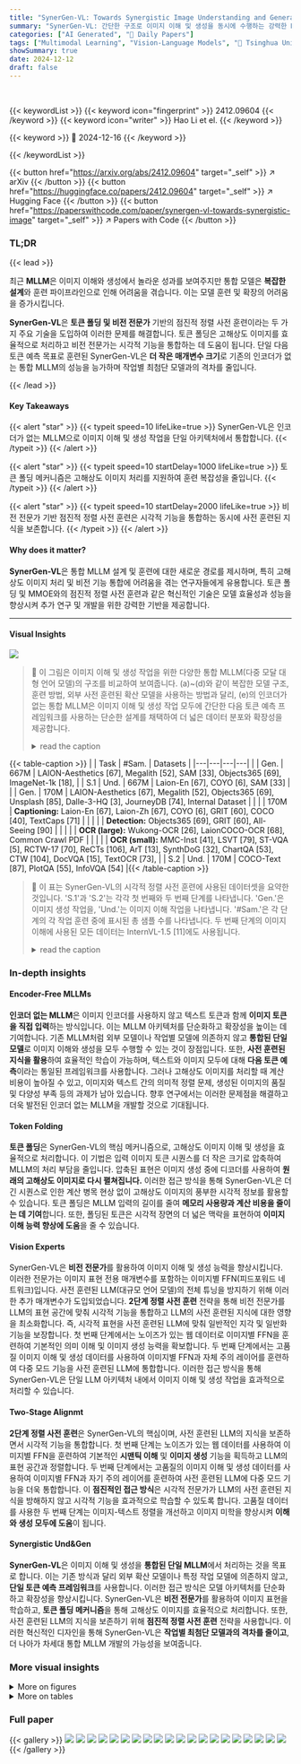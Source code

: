 ```yaml
---
title: "SynerGen-VL: Towards Synergistic Image Understanding and Generation with Vision Experts and Token Folding"
summary: "SynerGen-VL: 간단한 구조로 이미지 이해 및 생성을 동시에 수행하는 강력한 MLLM."
categories: ["AI Generated", "🤗 Daily Papers"]
tags: ["Multimodal Learning", "Vision-Language Models", "🏢 Tsinghua University",]
showSummary: true
date: 2024-12-12
draft: false
---
```


<br>

{{< keywordList >}}
{{< keyword icon="fingerprint" >}} 2412.09604 {{< /keyword >}}
{{< keyword icon="writer" >}} Hao Li et el. {{< /keyword >}}
 
{{< keyword >}} 🤗 2024-12-16 {{< /keyword >}}
 
{{< /keywordList >}}

{{< button href="https://arxiv.org/abs/2412.09604" target="_self" >}}
↗ arXiv
{{< /button >}}
{{< button href="https://huggingface.co/papers/2412.09604" target="_self" >}}
↗ Hugging Face
{{< /button >}}
{{< button href="https://paperswithcode.com/paper/synergen-vl-towards-synergistic-image" target="_self" >}}
↗ Papers with Code
{{< /button >}}




### TL;DR


{{< lead >}}

최근 **MLLM**은 이미지 이해와 생성에서 놀라운 성과를 보여주지만 통합 모델은 **복잡한 설계**와 훈련 파이프라인으로 인해 어려움을 겪습니다. 이는 모델 훈련 및 확장의 어려움을 증가시킵니다.

**SynerGen-VL**은 **토큰 폴딩 및 비전 전문가** 기반의 점진적 정렬 사전 훈련이라는 두 가지 주요 기술을 도입하여 이러한 문제를 해결합니다. 토큰 폴딩은 고해상도 이미지를 효율적으로 처리하고 비전 전문가는 시각적 기능을 통합하는 데 도움이 됩니다. 단일 다음 토큰 예측 목표로 훈련된 SynerGen-VL은 **더 작은 매개변수 크기**로 기존의 인코더가 없는 통합 MLLM의 성능을 능가하며 작업별 최첨단 모델과의 격차를 줄입니다.

{{< /lead >}}


#### Key Takeaways

{{< alert "star" >}}
{{< typeit speed=10 lifeLike=true >}} SynerGen-VL은 인코더가 없는 MLLM으로 이미지 이해 및 생성 작업을 단일 아키텍처에서 통합합니다. {{< /typeit >}}
{{< /alert >}}

{{< alert "star" >}}
{{< typeit speed=10 startDelay=1000 lifeLike=true >}} 토큰 폴딩 메커니즘은 고해상도 이미지 처리를 지원하여 훈련 복잡성을 줄입니다. {{< /typeit >}}
{{< /alert >}}

{{< alert "star" >}}
{{< typeit speed=10 startDelay=2000 lifeLike=true >}} 비전 전문가 기반 점진적 정렬 사전 훈련은 시각적 기능을 통합하는 동시에 사전 훈련된 지식을 보존합니다. {{< /typeit >}}
{{< /alert >}}

#### Why does it matter?
**SynerGen-VL**은 통합 MLLM 설계 및 훈련에 대한 새로운 경로를 제시하며, 특히 고해상도 이미지 처리 및 비전 기능 통합에 어려움을 겪는 연구자들에게 유용합니다. 토큰 폴딩 및 MMOE와의 점진적 정렬 사전 훈련과 같은 혁신적인 기술은 모델 효율성과 성능을 향상시켜 추가 연구 및 개발을 위한 강력한 기반을 제공합니다.

------
#### Visual Insights



![](https://arxiv.org/html/2412.09604/x1.png)

> 🔼 이 그림은 이미지 이해 및 생성 작업을 위한 다양한 통합 MLLM(다중 모달 대형 언어 모델)의 구조를 비교하여 보여줍니다. (a)~(d)와 같이 복잡한 모델 구조, 훈련 방법, 외부 사전 훈련된 확산 모델을 사용하는 방법과 달리, (e)의 인코더가 없는 통합 MLLM은 이미지 이해 및 생성 작업 모두에 간단한 다음 토큰 예측 프레임워크를 사용하는 단순한 설계를 채택하여 더 넓은 데이터 분포와 확장성을 제공합니다.
> <details>
> <summary>read the caption</summary>
> Figure 1: Comparison among exemplary unified MLLMs for synergizing image understanding and generation tasks. Compared with methods (a)∼similar-to\sim∼(d) that incorporate complicated designs of model architectures, training methods, and the use of external pretrained diffusion models, (e) encoder-free unified MLLMs adopt a simple design that uses the simple next token prediction framework for both images understanding and generation tasks, allowing for broader data distribution and better scalability.
> </details>





{{< table-caption >}}
|   | Task | #Sam. | Datasets |
|---|---|---|---| 
|   | Gen. | 667M | LAION-Aesthetics [67], Megalith [52], SAM [33], Objects365 [69], ImageNet-1k [18], |
| S.1 | Und. | 667M | Laion-En [67], COYO [6], SAM [33] |
|   | Gen. | 170M | LAION-Aesthetics [67], Megalith [52], Objects365 [69], Unsplash [85], Dalle-3-HQ [3], JourneyDB [74], Internal Dataset |
|   |   | 170M | **Captioning:** Laion-En [67], Laion-Zh [67], COYO [6], GRIT [60], COCO [40], TextCaps [71] |
|   |   |   | **Detection:** Objects365 [69], GRIT [60], All-Seeing [90] |
|   |   |   | **OCR (large):** Wukong-OCR [26], LaionCOCO-OCR [68], Common Crawl PDF |
|   |   |   | **OCR (small):** MMC-Inst [41], LSVT [79], ST-VQA [5], RCTW-17 [70], ReCTs [106], ArT [13], SynthDoG [32], ChartQA [53], CTW [104], DocVQA [15], TextOCR [73], |
| S.2 | Und. | 170M | COCO-Text [87], PlotQA [55], InfoVQA [54] |{{< /table-caption >}}

> 🔼 이 표는 SynerGen-VL의 시각적 정렬 사전 훈련에 사용된 데이터셋을 요약한 것입니다. 'S.1'과 'S.2'는 각각 첫 번째와 두 번째 단계를 나타냅니다. 'Gen.'은 이미지 생성 작업을, 'Und.'는 이미지 이해 작업을 나타냅니다. '#Sam.'은 각 단계의 각 작업 훈련 중에 표시된 총 샘플 수를 나타냅니다. 두 번째 단계의 이미지 이해에 사용된 모든 데이터는 InternVL-1.5 [11]에도 사용됩니다.
> <details>
> <summary>read the caption</summary>
> Table 1: Summary of datasets used in Visual Alignment Pretraining. “S.1” and “S.2” denote the first and second stage. “Gen.” and “Und.” denote the image generation and understanding task. “#Sam.” denotes the number of total samples seen during training of each task at each stage. Note that all data used for image understanding in the second stage is also used in InternVL-1.5 [11].
> </details>





### In-depth insights


#### Encoder-Free MLLMs
**인코더 없는 MLLM**은 이미지 인코더를 사용하지 않고 텍스트 토큰과 함께 **이미지 토큰을 직접 입력**하는 방식입니다. 이는 MLLM 아키텍처를 단순화하고 확장성을 높이는 데 기여합니다. 기존 MLLM처럼 외부 모델이나 작업별 모델에 의존하지 않고 **통합된 단일 모델**로 이미지 이해와 생성을 모두 수행할 수 있는 것이 장점입니다. 또한, **사전 훈련된 지식을 활용**하여 효율적인 학습이 가능하며, 텍스트와 이미지 모두에 대해 **다음 토큰 예측**이라는 통일된 프레임워크를 사용합니다. 그러나 고해상도 이미지를 처리할 때 계산 비용이 높아질 수 있고, 이미지와 텍스트 간의 의미적 정렬 문제, 생성된 이미지의 품질 및 다양성 부족 등의 과제가 남아 있습니다. 향후 연구에서는 이러한 문제점을 해결하고 더욱 발전된 인코더 없는 MLLM을 개발할 것으로 기대됩니다.

#### Token Folding
**토큰 폴딩**은 SynerGen-VL의 핵심 메커니즘으로, 고해상도 이미지 이해 및 생성을 효율적으로 처리합니다.  이 기법은 입력 이미지 토큰 시퀀스를 더 작은 크기로 압축하여 MLLM의 처리 부담을 줄입니다. 압축된 표현은 이미지 생성 중에 디코더를 사용하여 **원래의 고해상도 이미지로 다시 펼쳐집니다.** 이러한 접근 방식을 통해 SynerGen-VL은 더 긴 시퀀스로 인한 계산 병목 현상 없이 고해상도 이미지의 풍부한 시각적 정보를 활용할 수 있습니다. 토큰 폴딩은 MLLM 입력의 길이를 줄여 **메모리 사용량과 계산 비용을 줄이는 데 기여**합니다. 또한, 폴딩된 토큰은 시각적 장면의 더 넓은 맥락을 표현하여 **이미지 이해 능력 향상에 도움**을 줄 수 있습니다.

#### Vision Experts
SynerGen-VL은 **비전 전문가**를 활용하여 이미지 이해 및 생성 능력을 향상시킵니다. 이러한 전문가는 이미지 표현 전용 매개변수를 포함하는 이미지별 FFN(피드포워드 네트워크)입니다. 사전 훈련된 LLM(대규모 언어 모델)의 전체 튜닝을 방지하기 위해 이러한 추가 매개변수가 도입되었습니다. **2단계 정렬 사전 훈련** 전략을 통해 비전 전문가를 LLM의 표현 공간에 맞춰 시각적 기능을 통합하고 LLM의 사전 훈련된 지식에 대한 영향을 최소화합니다. 즉, 시각적 표현을 사전 훈련된 LLM에 맞춰 일반적인 지각 및 일반화 기능을 보장합니다. 첫 번째 단계에서는 노이즈가 있는 웹 데이터로 이미지별 FFN을 훈련하여 기본적인 의미 이해 및 이미지 생성 능력을 확보합니다. 두 번째 단계에서는 고품질 이미지 이해 및 생성 데이터를 사용하여 이미지별 FFN과 자체 주의 레이어를 훈련하여 다중 모드 기능을 사전 훈련된 LLM에 통합합니다. 이러한 접근 방식을 통해 SynerGen-VL은 단일 LLM 아키텍처 내에서 이미지 이해 및 생성 작업을 효과적으로 처리할 수 있습니다.

#### Two-Stage Alignmt
**2단계 정렬 사전 훈련**은 SynerGen-VL의 핵심이며, 사전 훈련된 LLM의 지식을 보존하면서 시각적 기능을 통합합니다. 첫 번째 단계는 노이즈가 있는 웹 데이터를 사용하여 이미지별 FFN을 훈련하여 기본적인 **시맨틱 이해** 및 **이미지 생성** 기능을 획득하고 LLM의 표현 공간과 정렬합니다. 두 번째 단계에서는 고품질의 이미지 이해 및 생성 데이터를 사용하여 이미지별 FFN과 자기 주의 레이어를 훈련하여 사전 훈련된 LLM에 다중 모드 기능을 더욱 통합합니다. 이 **점진적인 접근 방식**은 시각적 전문가가 LLM의 사전 훈련된 지식을 방해하지 않고 시각적 기능을 효과적으로 학습할 수 있도록 합니다. 고품질 데이터를 사용한 두 번째 단계는 이미지-텍스트 정렬을 개선하고 이미지 미학을 향상시켜 **이해와 생성 모두에 도움**이 됩니다.

#### Synergistic Und&Gen
**SynerGen-VL**은 이미지 이해 및 생성을 **통합된 단일 MLLM**에서 처리하는 것을 목표로 합니다. 이는 기존 방식과 달리 외부 확산 모델이나 특정 작업 모델에 의존하지 않고, **단일 토큰 예측 프레임워크**를 사용합니다. 이러한 접근 방식은 모델 아키텍처를 단순화하고 확장성을 향상시킵니다. SynerGen-VL은 **비전 전문가**를 활용하여 이미지 표현을 학습하고, **토큰 폴딩 메커니즘**을 통해 고해상도 이미지를 효율적으로 처리합니다. 또한, 사전 훈련된 LLM의 지식을 보존하기 위해 **점진적 정렬 사전 훈련** 전략을 사용합니다. 이러한 혁신적인 디자인을 통해 SynerGen-VL은 **작업별 최첨단 모델과의 격차를 줄이고**, 더 나아가 차세대 통합 MLLM 개발의 가능성을 보여줍니다.


### More visual insights

<details>
<summary>More on figures
</summary>


![](https://arxiv.org/html/2412.09604/x2.png)

> 🔼 SynerGen-VL은 토큰 접기 및 펼치기 메커니즘과 비전 전문가를 활용하여 강력하고 단순한 통합 MLLM을 구축합니다. 동일한 이미지 컨텍스트 길이로 SynerGen-VL은 훨씬 더 높은 해상도의 이미지를 지원하여 고해상도 이미지 이해 및 생성 성능을 보장합니다. 기존의 인코더 없는 통합 MLLM은 고해상도 이미지를 처리하는 데 어려움을 겪었지만 SynerGen-VL은 토큰 접기를 통해 입력 이미지 토큰 시퀀스를 압축하고, 비전 전문가를 통해 이미지 표현 능력을 향상시켜 이러한 문제를 해결합니다. 따라서 SynerGen-VL은 더 작은 모델 크기로도 고해상도 이미지 이해 및 생성 작업에서 우수한 성능을 달성할 수 있습니다. 그림은 SynerGen-VL과 기존 MLLM의 차이점을 시각적으로 보여줍니다.
> <details>
> <summary>read the caption</summary>
> Figure 2: Comparision between SynerGen-VL and previous encoder-free unified MLLMs. SynerGen-VL adopts a token folding and unfolding mechanism and vision experts to build a strong and simple unified MLLM. With the same image context length, SynerGen-VL can support images of much higher resolutions, ensuring the performance of both high-resolution image understanding and generation.
> </details>



![](https://arxiv.org/html/2412.09604/x3.png)

> 🔼 SynerGen-VL은 이미지와 텍스트를 이산 토큰으로 표현하고 단일 LLM과 통합된 다음 토큰 예측 패러다임을 사용하는 통합 멀티모달 대형 언어 모델(MLLM)입니다. 사전 훈련된 LLM에 시각적 기능을 통합하기 위해 텍스트 및 비전 전문가 FFN이 도입되었습니다. 고해상도 이미지 처리를 지원하기 위해 입력 이미지 토큰 시퀀스는 길이를 줄이기 위해 접히고(token folding), 이미지를 생성하기 위해 얕은 자기 회귀 변환기 헤드에 의해 펼쳐집니다(token unfolding).
> <details>
> <summary>read the caption</summary>
> Figure 3: Overview of the proposed SynerGen-VL. The image and text are represented as discrete tokens, and modeled with a single LLM and unified next-token prediction paradigm. Text and vision expert FFNs are introduced to incorporate visual capabilities into the pretrained LLM. To support processing high-resolution images, the input image token sequence is folded to reduce its length, and unfolded by a shallow autoregressive Transformer head to generate images.
> </details>



![](https://arxiv.org/html/2412.09604/x4.png)

> 🔼 이 그림은 이미지 생성과 이해 작업에서 추출된 시각적 특징 간의 코사인 유사도를 각 레이어별로 보여줍니다. 생성 및 이해 작업에 대한 표현은 얕은 레이어에서는 유사하지만 깊은 레이어로 갈수록 차이가 발생합니다. 즉, 두 작업 모두 초기 단계에서는 기본적인 시각적 표현을 공유하지만, 레이어가 깊어짐에 따라 이미지 생성은 국부적 세부 사항에, 이미지 이해는 전체적인 맥락에 집중하면서 작업별로 특화된 표현을 개발합니다.
> <details>
> <summary>read the caption</summary>
> Figure 4: Cosine similarity of visual features between generation and understanding tasks across different layers. The representations of the image understanding and generation tasks are similar in shallow layers but disentagle in deeper layers.
> </details>



![](https://arxiv.org/html/2412.09604/x5.png)

> 🔼 이 그림은 이해 및 생성 작업에 대한 어텐션 맵 시각화를 보여줍니다. 두 번째 및 네 번째 행에서 쿼리 토큰(빨간색)과 입력 이미지에서 주목하는 토큰(파란색)을 시각화합니다. 각 토큰은 2x4 토큰 폴딩으로 인해 원본 이미지에서 가로 직사각형 영역에 해당합니다. 진한 파란색은 더 큰 어텐션 가중치를 나타냅니다. 이해 작업의 경우, 모델은 이미지의 전역 컨텍스트에 주목하는 반면 생성 작업의 경우 로컬 세부 정보에 더 집중합니다. 이는 생성된 이미지의 공간적 일관성과 의미적 일관성을 보장하기 위해 로컬 세부 정보가 필요하기 때문입니다. 또한 텍스트 토큰과 이미지 간의 상호 작용은 얕은 레이어보다 깊은 레이어에서 더 자주 발생하는데, 이는 텍스트가 이미지 생성에 미치는 영향을 보여줍니다.
> <details>
> <summary>read the caption</summary>
> Figure 5: Attention map visualization of understanding and generation tasks. In the second and fourth rows, we visualize a query token (red) and its attended tokens (blue) in the input image. Each token corresponds to a horizontal rectangular area in the original image due to the 2×4242\times 42 × 4 token folding. Darker blue indicates larger attention weights.
> </details>



![](https://arxiv.org/html/2412.09604/x6.png)

> 🔼 이 그림은 SynerGen-VL 모델의 이미지 생성 능력을 정성적으로 평가한 결과를 보여줍니다. 다양한 텍스트 프롬프트를 입력으로 사용하여 생성된 512x512 크기의 이미지들을 보여주고 있으며, 생성된 이미지들이 프롬프트의 내용을 얼마나 잘 반영하는지, 그리고 이미지의 품질이 어떤지를 시각적으로 확인할 수 있습니다. 예시로 생성된 이미지들은 도시 풍경, 자연 경관, 인물, 추상적인 그림 등 다양한 주제를 다루고 있습니다.
> <details>
> <summary>read the caption</summary>
> Figure 6: Qualitative results of image generation. The images are of size 512×512512512512\times 512512 × 512.
> </details>



</details>




<details>
<summary>More on tables
</summary>


{{< table-caption >}}
| Model | #A-Param | POPE | MMB | MMVet | MMMU | MME | MME-P | MathVista | SEED-I | OCRBench |
|---|---|---|---|---|---|---|---|---|---|---| 
| **Understanding Only** | | | | | | | | | | |
| *Encoder-based* | | | | | | | | | | |
| LLaVA-1.5 [43] | 7B | 85.9 | 64.3 | 31.1 | 35.4 | - | 1512 | - | 58.6 | - |
| Mini-Gemini-2B [38] | 3.5B | - | 59.8 | 31.1 | 31.7 | 1653 | - | 29.4 | - | - |
| DeepSeek-VL-1.3B [48] | 2B | 87.6 | 64.6 | 34.8 | 32.2 | 1532 | - | 31.1 | 66.7 | 409 |
| PaliGemma-3B [4] | 2.9B | 87.0 | 71.0 | 33.1 | 34.9 | 1686 | - | 28.7 | 69.6 | 614 |
| MiniCPM-V2 [100] | 2.8B | - | 69.1 | 41.0 | 38.2 | 1809 | - | 38.7 | 67.1 | 605 |
| InternVL-1.5 [11] | 2B | - | 70.9 | 39.3 | 34.6 | 1902 | - | 41.1 | 69.8 | 654 |
| Qwen2-VL [88] | 2B | - | 74.9 | 49.5 | 41.1 | 1872 | - | 43.0 | - | 809 |
| *Encoder-free* | | | | | | | | | | |
| Fuyu-8B (HD) [2] | 8B | - | 10.7 | 21.4 | - | - | - | - | - | - |
| EVE-7B [19] | 7B | 83.6 | 49.5 | 25.6 | 32.3 | 1483 | - | 25.2 | 61.3 | 327 |
| Mono-InternVL [51] | 1.8B | - | 65.5 | 40.1 | 33.7 | 1875 | - | 45.7 | 67.4 | 767 |
| **Understanding & Generation** | | | | | | | | | | |
| *Encoder-based* | | | | | | | | | | |
| Emu [78] | 14B | - | - | 36.3 | - | - | - | - | - | - |
| Emu2 [76] | 37B | - | 63.6 | 48.5 | 34.1 | - | 1345 | - | 62.8 | - |
| SEED-X [24] | 17B | 84.2 | 75.4 | - | 35.6 | - | 1436 | - | - | - |
| LWM [45] | 7B | 75.2 | - | 9.6 | - | - | - | - | - | - |
| DreamLLM [20] | 7B | - | 58.2 | 36.6 | - | - | - | - | - | - |
| Janus [92] | 1.3B | 87.0 | 69.4 | 34.3 | 30.5 | - | 1338 | - | 63.7 | - |
| *Encoder-free* | | | | | | | | | | |
| Chameleon [8] | 7B | - | - | 8.3 | 22.4 | - | - | - | - | - |
| Show-o [96] | 1.3B | 84.5 | - | - | 27.4 | - | 1233 | - | - | - |
| VILA-U [94] | 7B | 85.8 | - | 33.5 | - | - | 1402 | - | 59.0 | - |
| Emu3-Chat [91] | 8B | 85.2 | 58.5 | 37.2 | 31.6 | - | - | - | 68.2 | 687 |
| SynerGen-VL (Ours) | 2.4B | 85.3 | 53.7 | 34.5 | 34.2 | 1837 | 1381 | 42.7 | 62.0 | 721 |{{< /table-caption >}}
> 🔼 이 표는 일반적인 MLLM 벤치마크에서 SynerGen-VL의 성능을 다른 모델과 비교하여 보여줍니다. SynerGen-VL은 2.4B 매개변수로, Emu3-Chat-8B와 같은 훨씬 더 큰 매개변수를 가진 기존의 인코더 없는 통합 MLLM보다 이미지 이해 성능이 우수합니다. 특히, SynerGen-VL은 OCRBench와 같이 고해상도 이미지 이해가 필요한 벤치마크에서 훨씬 더 큰 인코더 없는 통합 MLLM보다 뛰어난 결과를 달성합니다. 또한 SynerGen-VL은 외부 확산 모델 없이도 경쟁력 있는 이미지 생성 성능을 달성합니다.
> <details>
> <summary>read the caption</summary>
> Table 2: Results on general MLLM benchmarks. Our model with 2.4B parameters achieves competitive image understanding performance compared with significantly larger encoder-free unified MLLMs such as Emu3-Chat-8B [91].
> </details>

{{< table-caption >}}
| Method | #A-Param | TextVQA | SQA-I | GQA | DocVQA | AI2D | ChartQA | InfoVQA |
|---|---|---|---|---|---|---|---|---| 
| **Understanding Only** | | | | | | | | |
| *Encoder-based* | | | | | | | | |
| MobileVLM-V2 [14] | 1.7B | 52.1 | 66.7 | 59.3 | - | - | - | - |
| Mini-Gemini-2B [39] | 3.5B | 56.2 | - | - | 34.2 | - | - | - |
| PaliGemma-3B [4] | 2.9B |  | 68.1 | - | - | - | 68.3 | - |
| MiniCPM-V2 [100] | 2.8B | 74.1 | - | - | 71.9 | - | - | - |
| InternVL-1.5 [11] | 2B | 70.5 | 84.9 | 61.6 | 85.0 | 69.8 | 74.8 | 55.4 |
| *Encoder-free* | | | | | | | | |
| EVE-7B [19] | 7B | 51.9 | 63.0 | 60.8 | - | - | - | - |
| Mono-InternVL [51] | 1.8B | 72.6 | 93.6 | 59.5 | 80.0 | 68.6 | 73.7 | 43.0 |
| **Understanding & Generation** | | | | | | | | |
| *Encoder-based* | | | | | | | | |
| Emu2 [76] | 37B | 66.6 | - | 65.1 | - | - | - | - |
| LWM [45] | 7B | 18.8 | 47.7 | 44.8 | - | - | - | - |
| DreamLLM [20] | 7B | 41.8 | - | - | - | - | - | - |
| MM-Interleaved [82] | 13B | 61.0 | - | 60.5 | - | - | - | - |
| Janus [92] | 1.3B | - | - | 59.1 | - | - | - | - |
| *Encoder-free* | | | | | | | | |
| Chameleon\* [8] | 7B | 4.8 | 47.2 | - | 1.5 | 46.0 | 2.9 | 5.0 |
| Show-o [96] | 1.3B | - | - | 61.0 | - | - | - | - |
| VILA-U [94] | 7B | 60.8 | - | 60.8 | - | - | - | - |
| Emu3-Chat [91] | 8B | 64.7 | 89.2 | 60.3 | 76.3 | 70.0 | 68.6 | 43.8 |
| **SynerGen-VL (Ours)** | 2.4B | 67.5 | 92.6 | 59.7 | 76.6 | 60.8 | 73.4 | 37.5 |{{< /table-caption >}}
> 🔼 이 표는 다양한 시각적 질문 답변 벤치마크에서 기존 MLLM과 SynerGen-VL의 성능을 비교하여 보여줍니다. #A-Params는 추론 중 활성화된 매개변수의 수를 나타냅니다. SynerGen-VL은 활성화된 매개변수 2.4B개만으로 Emu3-Chat-8B와 같은 훨씬 더 큰 인코더 프리 통합 MLLM보다 우수한 성능을 달성하고 있습니다. 특히 고해상도 이미지 이해 능력이 필요한 OCRBench, TextVQA, DocVQA, ChartQA와 같은 벤치마크에서 SynerGen-VL은 훨씬 더 큰 인코더 프리 MLLM보다 우수한 결과를 달성하여 고해상도 이미지 처리 능력의 장점을 보여줍니다. 또한 SynerGen-VL은 LLaVA-1.5와 같은 인코더 기반 이해 전용 MLLM과 비슷한 이미지 이해 성능을 보여주는 동시에 EVE-7B 및 Fuyu-8B(HD)와 같은 더 큰 인코더 프리 작업별 MLLM보다 뛰어난 성능을 보입니다. 이는 이미지 이해와 생성을 통합하는 데 큰 잠재력이 있음을 시사합니다. Chameleon의 일부 결과는 [51]에서 가져왔습니다.
> <details>
> <summary>read the caption</summary>
> Table 3: Comparison with existing MLLMs on visual question answering benchmarks. #A-Params denotes the number of activated parameters during inference. ⋄Some results of Chameleon are sourced from [51].
> </details>

{{< table-caption >}}
| Method | # A-Param | Single Obj. | Two Obj. | Counting | Colors | Position | Color Attri. | Overall ↑ | 
|---|---|---|---|---|---|---|---|---| 
| **Generation Only** | | | | | | | | | 
| LlamaGen [75] | 0.8B | 0.71 | 0.34 | 0.21 | 0.58 | 0.07 | 0.04 | 0.32 | 
| LDM [65] | 1.4B | 0.92 | 0.29 | 0.23 | 0.70 | 0.02 | 0.05 | 0.37 | 
| SDv1.5 [65] | 0.9B | 0.97 | 0.38 | 0.35 | 0.76 | 0.04 | 0.06 | 0.43 | 
| SDXL [61] | 2.6B | 0.98 | 0.74 | 0.39 | 0.85 | 0.15 | 0.23 | 0.55 | 
| PixArt-α [9] | 0.6B | 0.98 | 0.50 | 0.44 | 0.80 | 0.08 | 0.07 | 0.48 | 
| DALL-E 2 [64] | 6.5B | 0.94 | 0.66 | 0.49 | 0.77 | 0.10 | 0.19 | 0.52 | 
| **Understanding & Generation** | | | | | | | | | 
| SEED-X† [24] | 17B | 0.97 | 0.58 | 0.26 | 0.80 | 0.19 | 0.14 | 0.49 | 
| Show-o [96] | 1.3B | 0.95 | 0.52 | 0.49 | 0.82 | 0.11 | 0.28 | 0.53 | 
| LWM [45] | 7B | 0.93 | 0.41 | 0.46 | 0.79 | 0.09 | 0.15 | 0.47 | 
| Chameleon [8] | 34B | - | - | - | - | - | - | 0.39 | 
| Emu3-Gen [91] | 8B | 0.98 | 0.71 | 0.34 | 0.81 | 0.17 | 0.21 | 0.54 | 
| Janus [92] | 1.3B | 0.97 | 0.68 | 0.30 | 0.84 | 0.46 | 0.42 | 0.61 | 
| **SynerGen-VL (Ours)** | 2.4B | 0.99 | 0.71 | 0.34 | 0.87 | 0.37 | 0.37 | 0.61 |{{< /table-caption >}}
> 🔼 이 표는 GenEval 벤치마크에서 텍스트-이미지 생성 평가 결과를 보여줍니다. #A-Params는 추론 중 활성화된 매개변수의 수를 나타냅니다. ††는 외부에서 미리 학습된 확산 모델을 사용하는 모델을 나타냅니다. Obj.는 Object를, Attri.는 Attribution을 나타냅니다.  다양한 객체, 객체 수, 색상, 위치, 색상 속성과 같은 객체 수준 이미지-텍스트 정렬 기준에 따라 모델 성능을 비교합니다.
> <details>
> <summary>read the caption</summary>
> Table 4: Evaluation of text-to-image generation on GenEval [25] benchmark. #A-Params denotes the number of activated parameters during inference. ††{\dagger}† indicates models with external pretrained diffusion model. Obj.: Object. Attri.: Attribution.
> </details>

{{< table-caption >}}
| Model | #A-Param | MS-COCO↓ | MJHQ↓ |
|---|---|---|---| 
| **Generation Only** |  |  |  |
| DALL-E [63] | 12B | 27.50 | - |
| LDM [65] | 1.4B | 12.64 | - |
| GLIDE [58] | 5B | 12.24 | - |
| DALL-E 2 [64] | 6.5B | 10.39 | - |
| RAPHAEL [97] | 3B | 6.61 | - |
| Imagen [66] | 34B | 7.27 | - |
| SDv1.5 [65] | 0.9B | 9.62 | - |
| SDXL [61] | 0.9B | 7.38 | 8.76 |
| PixArt-α [9] | 0.6B | 7.32 | 6.14 |
| **Understanding & Generation** |  |  |  |
| NExT-GPT [93] | 13B | 11.18 | - |
| SEED-X [24] | 17B | 14.99 | - |
| Show-o [96] | 1.3B | 9.24 | 15.18 |
| LWM [45] | 7B | 12.68 | 17.77 |
| VILA-U [94] | 7B | - | 7.69 |
| Emu3-Gen [91] | 8B | 19.3 | - |
| Janus [92] | 1.3B | 8.53 | 10.10 |
| **SynerGen-VL (Ours)** | 2.4B | 7.65 | 6.10 |{{< /table-caption >}}
> 🔼 이 표는 MSCOCO-30K와 MJHQ-30K 데이터셋에서 이미지 생성 모델의 성능을 FID 점수로 비교합니다. #A-Param은 추론 중 활성화된 매개변수의 수를 나타냅니다. 표에는 이미지 생성 전용 모델과 이해 및 생성 기능을 모두 갖춘 통합 멀티모달 대규모 언어 모델(MLLM)의 결과가 포함되어 있습니다. 각 모델에 대해 활성화된 매개변수 수와 함께 두 데이터셋에 대한 FID 점수가 표시됩니다.
> <details>
> <summary>read the caption</summary>
> Table 5: Image generation results on MSCOCO-30K [40] and MJHQ-30K [35] datasets. FID [27] is reported. #A-Param denotes the number of activated parameters during inference.
> </details>

{{< table-caption >}}
| Model | TextVQA | GQA | DocVQA | AI2D | ChartQA | InfoVQA |
|---|---|---|---|---|---|---| 
| *w/o* token folding | 18.7 | 45.3 | 14.7 | 42.0 | 20.9 | 18.7 |
| *w/* token folding | 35.0 | 45.1 | 36.7 | 42.1 | 49.7 | 21.1 |{{< /table-caption >}}
> 🔼 토큰 접기 유무에 따른 VQA 벤치마크 성능 비교표입니다. 동일한 이미지 토큰 시퀀스 길이에서 토큰 접기를 사용한 모델이 성능이 크게 향상됨을 보여줍니다. 이 표는 고해상도 이미지 이해에 대한 토큰 접기의 효과를 검증하기 위해 SynerGen-VL이 토큰 접기 없이, 그리고 동적 해상도 전략 없이 기준 버전과 비교한 결과를 보여줍니다. 기준 모델은 토큰 접기 없이 토큰화된 시퀀스를 입력 이미지 시퀀스로 직접 사용하며, 입력 이미지 크기는 256x256이고 토큰화된 시퀀스 길이는 1024입니다. 토큰 접기를 사용하는 모델의 경우, 고해상도 입력 이미지를 제공하기 위해 동적 해상도 전략을 구현합니다. 공정한 비교를 위해 토큰 접기 비율을 2x4로 사용하고 토큰 접기 후 이미지 토큰 시퀀스의 평균 길이가 1024가 되도록 동적 이미지 패치의 최대 개수를 제어합니다. 2단계(S.2) 이해 데이터의 하위 집합으로 모델을 학습시키고, VQA 벤치마크에서 사전 학습된 모델을 평가합니다. TextVQA, DocVQA, ChartVQA, InfoVQA와 같은 상세한 이미지 정보에 대한 정확한 이해가 필요한 데이터 세트에서 토큰 접기를 사용한 모델이 훨씬 더 나은 결과를 달성하여 고해상도 이미지 이해의 이점을 보여줍니다.
> <details>
> <summary>read the caption</summary>
> Table 6: Comparison between models with and without token-folding on VQA benchmarks. The model with token folding demonstrates significant performance improvements with the same image token sequence length.
> </details>

{{< table-caption >}}
| Stage | Strategy | TextVQA | GQA | DocVQA | AI2D | ChartQA | InfoVQA | MMLU | CMMLU | AGIEVAL | MATH | MSCOCO | 
|---|---|---|---|---|---|---|---|---|---|---|---|---| 
| Baseline (Qwen2-0.5B) | | - | - | - | - | - | - | 42.3 | 51.4 | 29.3 | 12.1 | - |
| S.1 + S.2 | Full | 14.3 | 42.9 | 11.3 | 24.7 | 12.4 | 12.6 | 23.1 | 23.0 | 8.1 | 0.9 | 30.7 |
| S.1 only | Progressive | 0.1 | 13.0 | 0.2 | 0.3 | 0.0 | 0.0 | 42.3 | 51.4 | 29.3 | 12.1 | 28.3 |
| S.2 only | Progressive | 8.7 | 36.9 | 8.6 | 40.9 | 11.7 | 16.2 | 37.6 | 45.3 | 28.9 | 7.2 | 34.9 |
| S.1 + S.2 | Progressive | 13.2 | 41.2 | 11.4 | 41.9 | 12.8 | 17.0 | 39.3 | 48.2 | 26.2 | 8.9 | 20.2 |{{< /table-caption >}}
> 🔼 이 표는 다양한 사전 훈련 전략의 제로샷 성능을 비교합니다. 'S.1'과 'S.2'는 각각 첫 번째 및 두 번째 사전 훈련 단계를 나타냅니다. '전체'는 전체 매개변수 조정을 나타내고, '점진적'은 MMoE를 사용한 점진적 조정 전략을 나타냅니다. MSCOCO에서 텍스트-이미지 생성(T2I)에 대해 FID가 보고됩니다.
> <details>
> <summary>read the caption</summary>
> Table 7: Zero-shot performance of different pre-training strategies. “S.1” and “S.2” denote the first and second pre-training stage. “Full” and “Progressive” denote the full parameter tuning and our progressive tuning strategy with MMoEs, respectively. FID [27] is reported for text-to-image generation (T2I) on MSCOCO [40].
> </details>

{{< table-caption >}}
| Configuration | Alignment Pre-training | Instruction |
|---|---|---| 
|  | S.1 | S.2 | Tuning |
| Maximum number of image tiles | 1 | 6 | 12 |
| LLM sequence length | 4,096 | 8,192 | 16,384 |
| Use thumbnail | ✗ | ✓ | ✓ |
| Global batch size (per-task) | 6,988 | 5,090 | 1,760 |
| Peak learning rate | 1e^{-4} | 5e^{-5} | 5e^{-5} |
| Learning rate schedule | constant with warm-up | cosine decay | cosine decay |
| Weight decay | 0.05 | 0.05 | 0.01 |
| Training steps | 95k | 35k | 12k |
| Warm-up steps | 200 | 200 | 200 |
| Optimizer | AdamW | AdamW | AdamW |
| Optimizer hyperparameters | \beta_{1}=0.9,\beta_{2}=0.95,eps=1e^{-8} | \beta_{1}=0.9,\beta_{2}=0.95,eps=1e^{-8} | \beta_{1}=0.9,\beta_{2}=0.95,eps=1e^{-8} |
| Gradient accumulation | 1 | 1 | 1 |
| Numerical precision | bfloat16 | bfloat16 | bfloat16 |{{< /table-caption >}}
> 🔼 이 표는 SynerGen-VL 모델의 사전 훈련 및 명령어 미세 조정 단계에서 사용된 하이퍼파라미터들을 보여줍니다. 사전 훈련 단계는 두 단계로 나뉘며, 각 단계마다 이미지 타일 최대 개수, LLM 시퀀스 길이, 썸네일 사용 여부, 글로벌 배치 크기, 최대 학습률, 학습률 스케줄, 가중치 감쇠, 훈련 단계, 웜업 단계, 옵티마이저 종류 및 하이퍼파라미터, 그래디언트 누적, 그리고 수치 정밀도 등의 설정값들을 보여주고, 명령어 미세 조정 단계의 하이퍼파라미터 설정값들도 함께 비교하여 제시합니다.
> <details>
> <summary>read the caption</summary>
> Table 8: Hyper-parameters used in the alignment pre-training and instruction tuning stages.
> </details>

</details>




### Full paper

{{< gallery >}}
<img src="paper_images/1.png" class="grid-w50 md:grid-w33 xl:grid-w25" />
<img src="paper_images/2.png" class="grid-w50 md:grid-w33 xl:grid-w25" />
<img src="paper_images/3.png" class="grid-w50 md:grid-w33 xl:grid-w25" />
<img src="paper_images/4.png" class="grid-w50 md:grid-w33 xl:grid-w25" />
<img src="paper_images/5.png" class="grid-w50 md:grid-w33 xl:grid-w25" />
<img src="paper_images/6.png" class="grid-w50 md:grid-w33 xl:grid-w25" />
<img src="paper_images/7.png" class="grid-w50 md:grid-w33 xl:grid-w25" />
<img src="paper_images/8.png" class="grid-w50 md:grid-w33 xl:grid-w25" />
<img src="paper_images/9.png" class="grid-w50 md:grid-w33 xl:grid-w25" />
<img src="paper_images/10.png" class="grid-w50 md:grid-w33 xl:grid-w25" />
<img src="paper_images/11.png" class="grid-w50 md:grid-w33 xl:grid-w25" />
<img src="paper_images/12.png" class="grid-w50 md:grid-w33 xl:grid-w25" />
<img src="paper_images/13.png" class="grid-w50 md:grid-w33 xl:grid-w25" />
<img src="paper_images/14.png" class="grid-w50 md:grid-w33 xl:grid-w25" />
<img src="paper_images/15.png" class="grid-w50 md:grid-w33 xl:grid-w25" />
<img src="paper_images/16.png" class="grid-w50 md:grid-w33 xl:grid-w25" />
<img src="paper_images/17.png" class="grid-w50 md:grid-w33 xl:grid-w25" />
<img src="paper_images/18.png" class="grid-w50 md:grid-w33 xl:grid-w25" />
<img src="paper_images/19.png" class="grid-w50 md:grid-w33 xl:grid-w25" />
<img src="paper_images/20.png" class="grid-w50 md:grid-w33 xl:grid-w25" />
{{< /gallery >}}